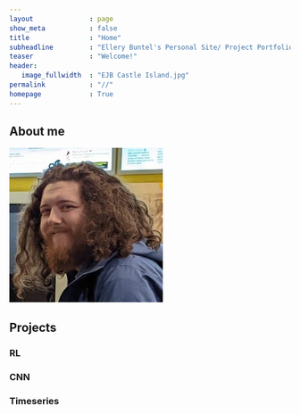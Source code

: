 ```yaml
---
layout              : page
show_meta           : false
title               : "Home"
subheadline         : "Ellery Buntel's Personal Site/ Project Portfolio"
teaser              : "Welcome!"
header:
   image_fullwidth  : "EJB Castle Island.jpg"
permalink           : "//"
homepage            : True
---
```


## About me

![Picture of me](/assets/img/picofme2.jpg)

## Projects

### RL

### CNN

### Timeseries


